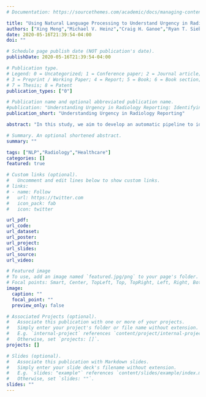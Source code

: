 ```yaml
---
# Documentation: https://sourcethemes.com/academic/docs/managing-content/

title: "Using Natural Language Processing to Understand Urgency in Radiology Reports"
authors: ["Xing Meng","Michael V. Heinz","Craig H. Ganoe","Ryan T. Sieberg","Yvonne Y. Cheung","Saeed Hassanpour"]
date: 2020-05-16T21:39:54-04:00
doi: ""

# Schedule page publish date (NOT publication's date).
publishDate: 2020-05-16T21:39:54-04:00

# Publication type.
# Legend: 0 = Uncategorized; 1 = Conference paper; 2 = Journal article;
# 3 = Preprint / Working Paper; 4 = Report; 5 = Book; 6 = Book section;
# 7 = Thesis; 8 = Patent
publication_types: ["0"]

# Publication name and optional abbreviated publication name.
#publication: "Understanding Urgency in Radiology Reporting: Identifying Associations Between Clinical Findings in Radiology Reports and Their Prompt Communication to Referring Physicians."
publication_short: "Understanding Urgency in Radiology Reporting"

abstract: "In this study, we aim to develop an automatic pipeline to identify clinical findings in the unstructured text of radiology reports that necessitate communications between radiologists and referring physicians. Our approach identified 20 distinct clinical concepts and highlighted statistically significant concepts with strong associations to cases that require prompt communication."

# Summary. An optional shortened abstract.
summary: ""

tags: ["NLP","Radiology","Healthcare"]
categories: []
featured: true

# Custom links (optional).
#   Uncomment and edit lines below to show custom links.
# links:
# - name: Follow
#   url: https://twitter.com
#   icon_pack: fab
#   icon: twitter

url_pdf:
url_code:
url_dataset:
url_poster:
url_project:
url_slides:
url_source:
url_video:

# Featured image
# To use, add an image named `featured.jpg/png` to your page's folder. 
# Focal points: Smart, Center, TopLeft, Top, TopRight, Left, Right, BottomLeft, Bottom, BottomRight.
image:
  caption: ""
  focal_point: ""
  preview_only: false

# Associated Projects (optional).
#   Associate this publication with one or more of your projects.
#   Simply enter your project's folder or file name without extension.
#   E.g. `internal-project` references `content/project/internal-project/index.md`.
#   Otherwise, set `projects: []`.
projects: []

# Slides (optional).
#   Associate this publication with Markdown slides.
#   Simply enter your slide deck's filename without extension.
#   E.g. `slides: "example"` references `content/slides/example/index.md`.
#   Otherwise, set `slides: ""`.
slides: ""
---
```

